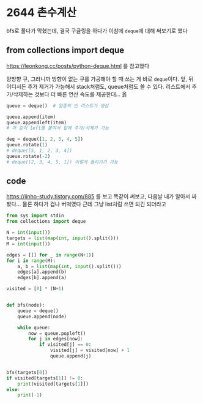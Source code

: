 # 2644 촌수계산

bfs로 풀다가 막혔는데, 결국 구글링을 하다가 이참에 `deque`에 대해 써보기로 했다



## from collections import deque

https://leonkong.cc/posts/python-deque.html 를 참고했다

양방향 큐, 그러니까 방향이 없는 큐를 가공해야 할 때 쓰는 게 바로 `deque`이다. 앞, 뒤 어디서든 추가 제거가 가능해서 stack처럼도, queue처럼도 쓸 수 있다. 리스트에서 추가/삭제하는 것보다 더 빠른 연산 속도를 제공한대... 옭

```python
queue = deque()  # 일종의 빈 리스트가 생성

queue.append(item)
queue.appendleft(item)
# 과 같이 left를 붙여서 앞에 추가/삭제가 가능

deq = deque([1, 2, 3, 4, 5])
queue.rotate(1)
# deque([5, 1, 2, 3, 4])
queue.rotate(-2)
# deque([2, 3, 4, 5, 1]) 이렇게 돌리기가 가능
```



## code

https://jinho-study.tistory.com/885 를 보고 똑같이 써보고, 다음날 내가 알아서 짜봤다... 물론 하다가 겁나 버벅였다 근데 그냥 list처럼 쓰면 되긴 되더라고

```python
from sys import stdin
from collections import deque

N = int(input())
targets = list(map(int, input().split()))
M = int(input())

edges = [[] for _ in range(N+1)]
for i in range(M):
    a, b = list(map(int, input().split()))
    edges[a].append(b)
    edges[b].append(a)

visited = [0] * (N+1)


def bfs(node):
    queue = deque()
    queue.append(node)

    while queue:
        now = queue.popleft()
        for j in edges[now]:
            if visited[j] == 0:
                visited[j] = visited[now] + 1
                queue.append(j)


bfs(targets[0])
if visited[targets[1]] != 0:
    print(visited[targets[1]])
else:
    print(-1)
```

